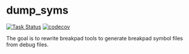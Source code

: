 # dump_syms

[![Task Status](https://community-tc.services.mozilla.com/api/github/v1/repository/mozilla/dump_syms/master/badge.svg)](https://github.taskcluster.net/v1/repository/mozilla/dump_syms/master/latest)
[![codecov](https://codecov.io/gh/calixteman/dump_syms/branch/master/graph/badge.svg)](https://codecov.io/gh/calixteman/dump_syms)

The goal is to rewrite breakpad tools to generate breakpad symbol files from debug files. 
